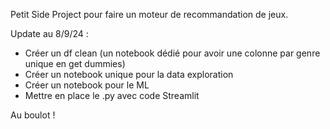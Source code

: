 Petit Side Project pour faire un moteur de recommandation de jeux.

Update au 8/9/24 :
- Créer un df clean (un notebook dédié pour avoir une colonne par genre unique en get dummies)
- Créer un notebook unique pour la data exploration
- Créer un notebook pour le ML
- Mettre en place le .py avec code Streamlit

Au boulot ! 
